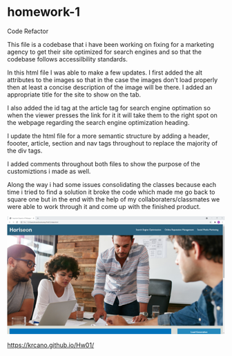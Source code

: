# homework-1
Code Refactor

This file is a codebase that i have been working on fixing for a marketing agency to get their site optimized for search engines and so that the codebase follows accessilbility standards.

In this html file I was able to make a few updates. I first added the alt attributes to the images so that in the case the images don't load properly then at least a concise description of the image will be there. I added an appropriate title for the site to show on the tab.

I also added the id tag at the article tag for search engine optimation so when the viewer presses the link for it it will take them to the right spot on the webpage regarding the search engine optimization heading.

I update the html file for a more semantic structure by adding a header, foooter, article, section and nav tags throughout to replace the majority of the div tags.

I added comments throughout both files to show the purpose of the customiztions i made  as well.

Along the way i had some issues consolidating the classes because each time i tried to find a solution it broke the code which made me go back to square one but in the end with the help of my collaboraters/classmates we were able to work through it and come up with the finished product.

![screenshot](./assets/images/Myscreenshot.png)


https://krcano.github.io/Hw01/